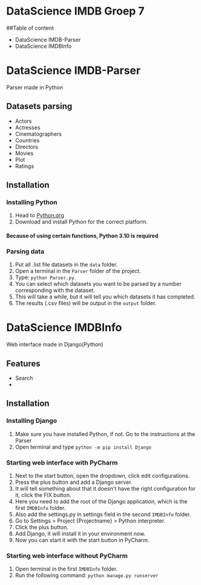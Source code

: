 # DataScience IMDB Groep 7

##Table of content
- DataScience IMDB-Parser
- DataScience IMDBInfo

# DataScience IMDB-Parser
Parser made in Python

## Datasets parsing
- Actors
- Actresses
- Cinematographers
- Countries
- Directors
- Movies
- Plot
- Ratings

## Installation
### Installing Python
1. Head to [Python.org](https://www.python.org/downloads/)
2. Download and install Python for the correct platform.
#### Because of using certain functions, Python 3.10 is required

### Parsing data
1. Put all .list file datasets in the `data` folder.
2. Open a terminal in the `Parser` folder of the project.
3. Type: `python Parser.py`.
4. You can select which datasets you want to be parsed by a number corresponding with the dataset.
5. This will take a while, but it will tell you which datasets it has completed.
6. The results (.csv files) will be output in the `output` folder.



# DataScience IMDBInfo
Web interface made in Django(Python)

## Features
- Search
- 

## Installation
### Installing Django
1. Make sure you have installed Python, if not. Go to the instructions at the Parser
2. Open terminal and type `python -m pip install Django`

### Starting web interface with PyCharm
1. Next to the start button, open the dropdown, click edit configurations.
2. Press the plus button and add a Django server.
3. It will tell something about that it doesn't have the right configuration for it, click the FIX button.
4. Here you need to add the root of the Django application, which is the first `IMDBInfo` folder.
5. Also add the settings.py in settings field in the second `IMDBInfo` folder.
6. Go to Settings > Project {Projectname} > Python interpreter.
7. Click the plus button.
8. Add Django, it will install it in your environment now.
9. Now you can start it with the start button in PyCharm.

### Starting web interface without PyCharm
1. Open terminal in the first `IMDBInfo` folder.
2. Run the following command: `python manage.py runserver`

